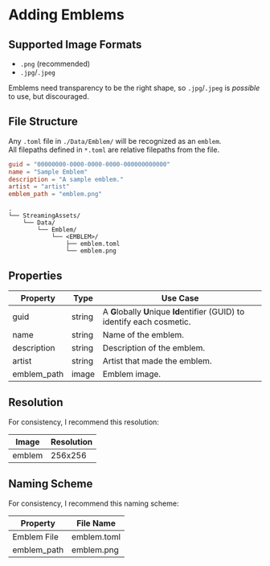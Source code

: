 # Adding Emblems

## Supported Image Formats
- `.png` (recommended)
- `.jpg`/`.jpeg`

Emblems need transparency to be the right shape, so `.jpg`/`.jpeg` is *possible* to use, but discouraged.

## File Structure

Any `.toml` file in `./Data/Emblem/` will be recognized as an `emblem`.  
All filepaths defined in `*.toml` are relative filepaths from the file.

```emblem.toml
guid = "00000000-0000-0000-0000-000000000000"
name = "Sample Emblem"
description = "A sample emblem."
artist = "artist"
emblem_path = "emblem.png"
```

```file tree
.
└── StreamingAssets/
    └── Data/
        └── Emblem/
            └── <EMBLEM>/
                ├── emblem.toml
                └── emblem.png
```

## Properties

| Property    | Type   | Use Case                                                                   |
|-------------|--------|----------------------------------------------------------------------------|
| guid        | string | A **G**lobally **U**nique **Id**entifier (GUID) to identify each cosmetic. |
| name        | string | Name of the emblem.                                                        |
| description | string | Description of the emblem.                                                 |
| artist      | string | Artist that made the emblem.                                               |
| emblem_path | image  | Emblem image.                                                              |

## Resolution

For consistency, I recommend this resolution:

| Image  | Resolution |
|--------|------------|
| emblem | 256x256    |

## Naming Scheme

For consistency, I recommend this naming scheme:

| Property    | File Name   |
|-------------|-------------|
| Emblem File | emblem.toml |
| emblem_path | emblem.png  |

